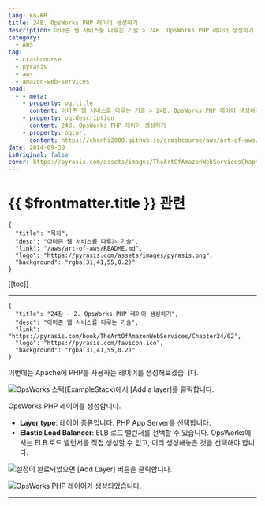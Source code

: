 ```yaml
---
lang: ko-KR
title: 24B. OpsWorks PHP 레이어 생성하기
description: 아마존 웹 서비스를 다루는 기술 > 24B. OpsWorks PHP 레이어 생성하기
category:
  - AWS
tag: 
  - crashcourse
  - pyrasis
  - aws 
  - amazon-web-services
head:
  - - meta:
    - property: og:title
      content: 아마존 웹 서비스를 다루는 기술 > 24B. OpsWorks PHP 레이어 생성하기
    - property: og:description
      content: 24B. OpsWorks PHP 레이어 생성하기
    - property: og:url
      content: https://chanhi2000.github.io/crashcourse/aws/art-of-aws/24B.html
date: 2014-09-30
isOriginal: false
cover: https://pyrasis.com/assets/images/TheArtOfAmazonWebServicesChapter24/9_.png
---
```


# {{ $frontmatter.title }} 관련

```component VPCard
{
  "title": "목차",
  "desc": "아마존 웹 서비스를 다루는 기술",
  "link": "/aws/art-of-aws/README.md",
  "logo": "https://pyrasis.com/assets/images/pyrasis.png",
  "background": "rgba(31,41,55,0.2)"
}
```

[[toc]]

---

```component VPCard
{
  "title": "24장 - 2. OpsWorks PHP 레이어 생성하기",
  "desc": "아마존 웹 서비스를 다루는 기술",
  "link": "https://pyrasis.com/book/TheArtOfAmazonWebServices/Chapter24/02",
  "logo": "https://pyrasis.com/favicon.ico",
  "background": "rgba(31,41,55,0.2)"
}
```

이번에는 Apache에 PHP를 사용하는 레이어를 생성해보겠습니다.

![OpsWorks 스택(`ExampleStack`)에서 <FontIcon icon="iconfont icon-select"/>`[Add a layer]`를 클릭합니다.](https://pyrasis.com/assets/images/TheArtOfAmazonWebServicesChapter24/9_.png)

OpsWorks PHP 레이어를 생성합니다.

- **Layer type**: 레이어 종류입니다. PHP App Server를 선택합니다.
- **Elastic Load Balancer**: ELB 로드 밸런서를 선택할 수 있습니다. OpsWorks에서는 ELB 로드 밸런서를 직접 생성할 수 없고, 미리 생성해놓은 것을 선택해야 합니다.

![설정이 완료되었으면 <FontIcon icon="iconfont icon-select"/>`[Add Layer]` 버튼을 클릭합니다.](https://pyrasis.com/assets/images/TheArtOfAmazonWebServicesChapter24/10_.png)

![OpsWorks PHP 레이어가 생성되었습니다.](https://pyrasis.com/assets/images/TheArtOfAmazonWebServicesChapter24/11_.png)

---

<TagLinks />